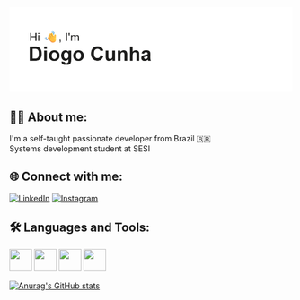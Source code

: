 ![MasterHead](https://github.com/DiogoCunhaaa/DiogoCunhaaa/blob/main/header.png)

## 👩‍💻 About me:
I'm a self-taught passionate developer from Brazil 🇧🇷  
Systems development student at SESI

## 🌐 Connect with me:

[![LinkedIn](https://img.shields.io/badge/LinkedIn-0A66C2?style=for-the-badge&logo=linkedin&logoColor=white)](https://www.linkedin.com/in/diogo-ferreira-da-cunha/) 
[![Instagram](https://img.shields.io/badge/Instagram-E4405F?style=for-the-badge&logo=instagram&logoColor=white)](https://instagram.com/diogo.chna) 

## 🛠 Languages and Tools:

<p align="left">
  <img src="https://img.icons8.com/color/48/000000/react-native.png" width="40" height="40"/>
  <img src="https://img.icons8.com/color/48/000000/html-5--v1.png" width="40" height="40"/>
  <img src="https://img.icons8.com/color/48/000000/css3.png" width="40" height="40"/>
  <img src="https://img.icons8.com/color/48/000000/javascript--v1.png" width="40" height="40"/>
</p>

[![Anurag's GitHub stats](https://github-readme-stats.vercel.app/api?username=DiogoCunhaaa)](https://github.com/anuraghazra/github-readme-stats)
